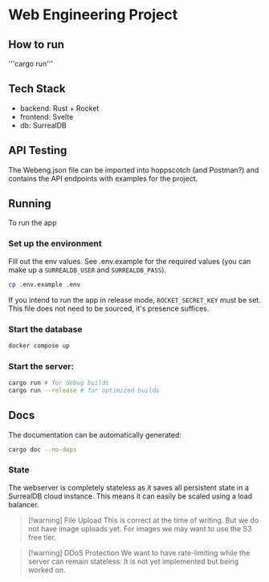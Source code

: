 # Web Engineering Project

## How to run
'''cargo run'''

## Tech Stack
- backend: Rust + Rocket
- frontend: Svelte
- db: SurrealDB

## API Testing
The Webeng.json file can be imported into hoppscotch (and Postman?)
and contains the API endpoints with examples for the project.

## Running
To run the app
### Set up the environment
Fill out the env values. See .env.example for the required values (you can make
up a `SURREALDB_USER` and `SURREALDB_PASS`).
```sh
cp .env.example .env
```
If you intend to run the app in release mode, `ROCKET_SECRET_KEY` must be set.
This file does not need to be sourced, it's presence suffices.

### Start the database
```sh
docker compose up
```
### Start the server:
```sh
cargo run # for debug builds
cargo run --release # for optimized builds
```
## Docs
The documentation can be automatically generated:
```sh
cargo doc --no-deps
```

### State

The webserver is completely stateless as it saves all persistent state in
a SurrealDB cloud instance. This means it can easily be scaled using a load
balancer.

> [!warning] File Upload
> This is correct at the time of writing. But we do not have image uploads yet.
> For images we may want to use the S3 free tier.

> [!warning] DDoS Protection
> We want to have rate-limiting while the server can remain stateless.
> It is not yet implemented but being worked on.
